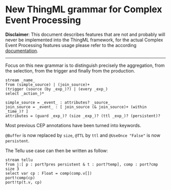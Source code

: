 # New ThingML grammar for Complex Event Processing

**Disclaimer**: This document describes features that are not and probably will never be implemented into the ThingML framework, for the actual Complex Event Processing features usage please refer to the according [documentation](cep-semantics.md).

---

Focus on this new grammar is to distinguish precisely the aggregation, from the selection, from the trigger and finally from the production.

```
stream _name_
from (simple_source) | (join_source)+
(trigger (source (by _exp_)?) | (every _exp_)
select _action_)*

simple_source = _event_ : attributes? _source_
join_source = _event_ : [ join_source (& join_source)+ (within _time_)? ]
attributes = (guard _exp_)? (size _exp_)? (ttl _exp_)? (persistent)?
```

Most previous CEP annotations have been turned into keywords.

`@Buffer` is now replaced by `size`, `@TTL` by `ttl` and `@UseOnce "False"` is now `persistent`.

The Tellu use case can then be written as follow:

```
stream tellu
from j:[ p : port?pres persistent & t : port?temp], comp : port?cmp size 3
select var cp : Float = comp(comp.v[])
port!comp(cp)
port!tp(t.v, cp)
```
